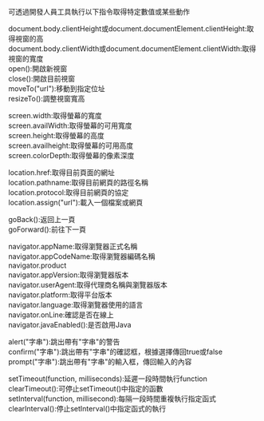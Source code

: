 可透過開發人員工具執行以下指令取得特定數值或某些動作  

document.body.clientHeight或document.documentElement.clientHeight:取得視窗的高  
document.body.clientWidth或document.documentElement.clientWidth:取得視窗的寬度  
open():開啟新視窗  
close():開啟目前視窗  
moveTo("url"):移動到指定位址  
resizeTo():調整視窗寬高

screen.width:取得螢幕的寬度  
screen.availWidth:取得螢幕的可用寬度  
screen.height:取得螢幕的高度  
screen.availheight:取得螢幕的可用高度  
screen.colorDepth:取得螢幕的像素深度  

location.href:取得目前頁面的網址  
location.pathname:取得目前網頁的路徑名稱  
location.protocol:取得目前網頁的協定  
location.assign("url"):載入一個檔案或網頁  

goBack():返回上一頁  
goForward():前往下一頁  

navigator.appName:取得瀏覽器正式名稱  
navigator.appCodeName:取得瀏覽器編碼名稱  
navigator.product  
navigator.appVersion:取得瀏覽器版本  
navigator.userAgent:取得代理商名稱與瀏覽器版本  
navigator.platform:取得平台版本  
navigator.language:取得瀏覽器使用的語言  
navigator.onLine:確認是否在線上  
navigator.javaEnabled():是否啟用Java  

alert("字串"):跳出帶有"字串"的警告  
confirm("字串"):跳出帶有"字串"的確認框，根據選擇傳回true或false  
prompt("字串"):跳出帶有"字串"的輸入框，傳回輸入的內容  

setTimeout(function, milliseconds):延遲一段時間執行function  
clearTimeout():可停止setTimeout()中指定的函數  
setInterval(function, millisecond):每隔一段時間重複執行指定函式  
clearInterval():停止setInterval()中指定函式的執行  
